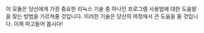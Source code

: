 이 모듈은 당신에게 가장 중요한 리눅스 기술 중 하나인 프로그램 사용법에 대한 도움말을 찾는 방법을 가르쳐줄 것입니다.
이러한 기술은 당신의 여정에서 큰 도움을 줄 것입니다.
이제 파고들어 봅시다!
